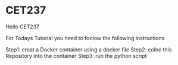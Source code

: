 # CET237

Hello CET237

For Todays Tutorial you need to foolow the following instructions

Step1: creat a Docker container using a docker file
Step2: colne this Repository into the container
Step3: run the python script
